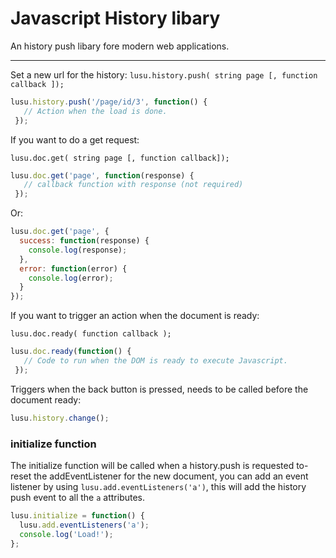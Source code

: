 Javascript History libary
========
An history push libary fore modern web applications.
______

Set a new url for the history:
`lusu.history.push( string page [, function callback ]);`

```js
lusu.history.push('/page/id/3', function() {
   // Action when the load is done.
 });
```
If you want to do a get request:

`lusu.doc.get( string page [, function callback]);`

```js
lusu.doc.get('page', function(response) {
   // callback function with response (not required)
 });
```
Or:
```js
lusu.doc.get('page', {
  success: function(response) {
    console.log(response);
  },
  error: function(error) {
    console.log(error);
  }
});
```

If you want to trigger an action when the document is ready:

`lusu.doc.ready( function callback );`

```js
lusu.doc.ready(function() {
   // Code to run when the DOM is ready to execute Javascript.
 });
```

Triggers when the back button is pressed, needs to be called before the document ready:
```js
lusu.history.change();
```

### initialize function

The initialize function will be called when a history.push is requested to-reset the addEventListener for the new document, you can add an event listener by using `lusu.add.eventListeners('a')`, this will add the history push event to all the `a` attributes.

```js
lusu.initialize = function() {
  lusu.add.eventListeners('a');
  console.log('Load!');
};
```

